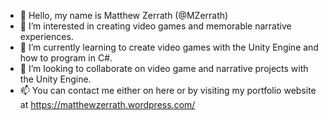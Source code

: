 - 👋 Hello, my name is Matthew Zerrath (@MZerrath)
- 👀 I’m interested in creating video games and memorable narrative experiences.
- 🌱 I’m currently learning to create video games with the Unity Engine and how to program in C#.
- 💞️ I’m looking to collaborate on video game and narrative projects with the Unity Engine.
- 📫 You can contact me either on here or by visiting my portfolio website at https://matthewzerrath.wordpress.com/

<!---
MZerrath/MZerrath is a ✨ special ✨ repository because its `README.md` (this file) appears on your GitHub profile.
You can click the Preview link to take a look at your changes.
--->
